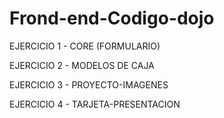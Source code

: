 # Frond-end-Codigo-dojo

EJERCICIO 1 - CORE (FORMULARIO)

EJERCICIO 2 - MODELOS DE CAJA

EJERCICIO 3 - PROYECTO-IMAGENES

EJERCICIO 4 - TARJETA-PRESENTACION
